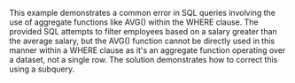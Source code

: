 This example demonstrates a common error in SQL queries involving the use of aggregate functions like AVG() within the WHERE clause.  The provided SQL attempts to filter employees based on a salary greater than the average salary, but the AVG() function cannot be directly used in this manner within a WHERE clause as it's an aggregate function operating over a dataset, not a single row.  The solution demonstrates how to correct this using a subquery.